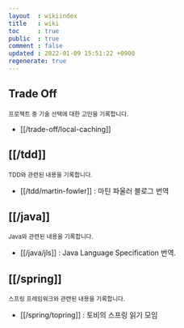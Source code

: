 ```yaml
---
layout  : wikiindex
title   : wiki
toc     : true
public  : true
comment : false
updated : 2022-01-09 15:51:22 +0900
regenerate: true
---
```


## Trade Off 
<small>프로젝트 중 기술 선택에 대한 고민을 기록합니다.</small>
* [[/trade-off/local-caching]]

## [[/tdd]]
<small>TDD와 관련된 내용을 기록합니다.</small>
* [[/tdd/martin-fowler]] : 마틴 파울러 블로그 번역

## [[/java]]
<small>Java와 관련된 내용을 기록합니다.</small>
* [[/java/jls]] : Java Language Specification 번역.


## [[/spring]]
<small>스프링 프레임워크와 관련된 내용을 기록합니다.</small>
* [[/spring/topring]] : 토비의 스프링 읽기 모임
